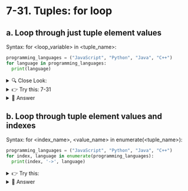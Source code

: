 # 7-31. Tuples: for loop

## a. Loop through just tuple element values
Syntax: for <loop_variable> in <tuple_name>:
```python
programming_languages = ("JavaScript", "Python", "Java", "C++")
for language in programming_languages:
  print(language)
```

<details>
  <summary>
    🔍 Close Look:
  </summary>
  Second line has the for loop going over the tuple<br>
  Python will read it as, "As long as there are elements in the tuple keep going"<br><br>
  
  The first time for loop executes, it prints the first element - Javascript<br>
  And checks, are there more elements? YES!<br><br>
  Then it loops again, and this time it prints the second element - Python<br>
  And checks, are there more elements? YES!<br><br>
  Then it loops again, and this time it prints the third element - Java<br>
  And checks, are there more elements? YES!<br><br>
  Then it loops again, and this time it prints the fourth element - C++<br>
  And checks, are there more elements? NO!<br><br>
  So it stops and program execution ends<br>
</details>

<details>
  <summary>
   👉 Try this: 7-31
  </summary>
Use a for loop to print each element of the tuple<br>
employee = ("28678", "Bob Singer", "HR", [90, 95, 67], ["Manager", "Supervisor", "Team Leader"])
</details>

<details>
  <summary>
   👀 Answer 
  </summary>

```python
for value in employee:
  print(value)
```

I have used value as my variable name, you may choose any name as long as the list name is correct
</details>


## b. Loop through tuple element values and indexes
Syntax: for <index_name>, <value_name> in enumerate(<tuple_name>):

```python
programming_languages = ("JavaScript", "Python", "Java", "C++")
for index, language in enumerate(programming_languages):
  print(index, '->', language)
```

<details>
  <summary>
   👉 Try this: 
  </summary>
Use a for loop to print each element and its index<br>
employee = ("28678", "Bob Singer", "HR", [90, 95, 67], ["Manager", "Supervisor", "Team Leader"])
</details>

<details>
  <summary>
   👀 Answer 
  </summary>

```python
for idx, value in enumerate(employee):
  print(idx, '->', value)
```

I have used idx and value as my variable names, you may choose any names as long as the list name is correct
</details>

